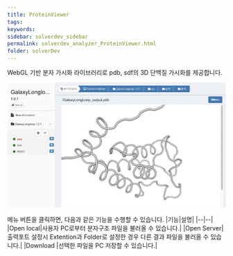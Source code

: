 ```yaml
---
title: ProteinViewer
tags: 
keywords:
sidebar: solverdev_sidebar
permalink: solverdev_analyzer_ProteinViewer.html
folder: solverDev
---
```


WebGL 기반 분자 가시화 라이브러리로 pdb, sdf의 3D 단백질 가시화를 제공합니다.

![JSmol](/images/solverdev/07/pv.jpg)

메뉴 버튼을 클릭하면, 다음과 같은 기능을 수행할 수 있습니다.
|기능|설명|
|--|--|
|Open local|사용자 PC로부터 분자구조 파일을 불러올 수 있습니다.|
|Open Server| 출력포트 설정시 Extention과 Folder로 설정한 경우 다른 결과 파일을 불러올 수 있습니다.|
|Download |선택한 파일을 PC 저장할 수 있습니다.|
